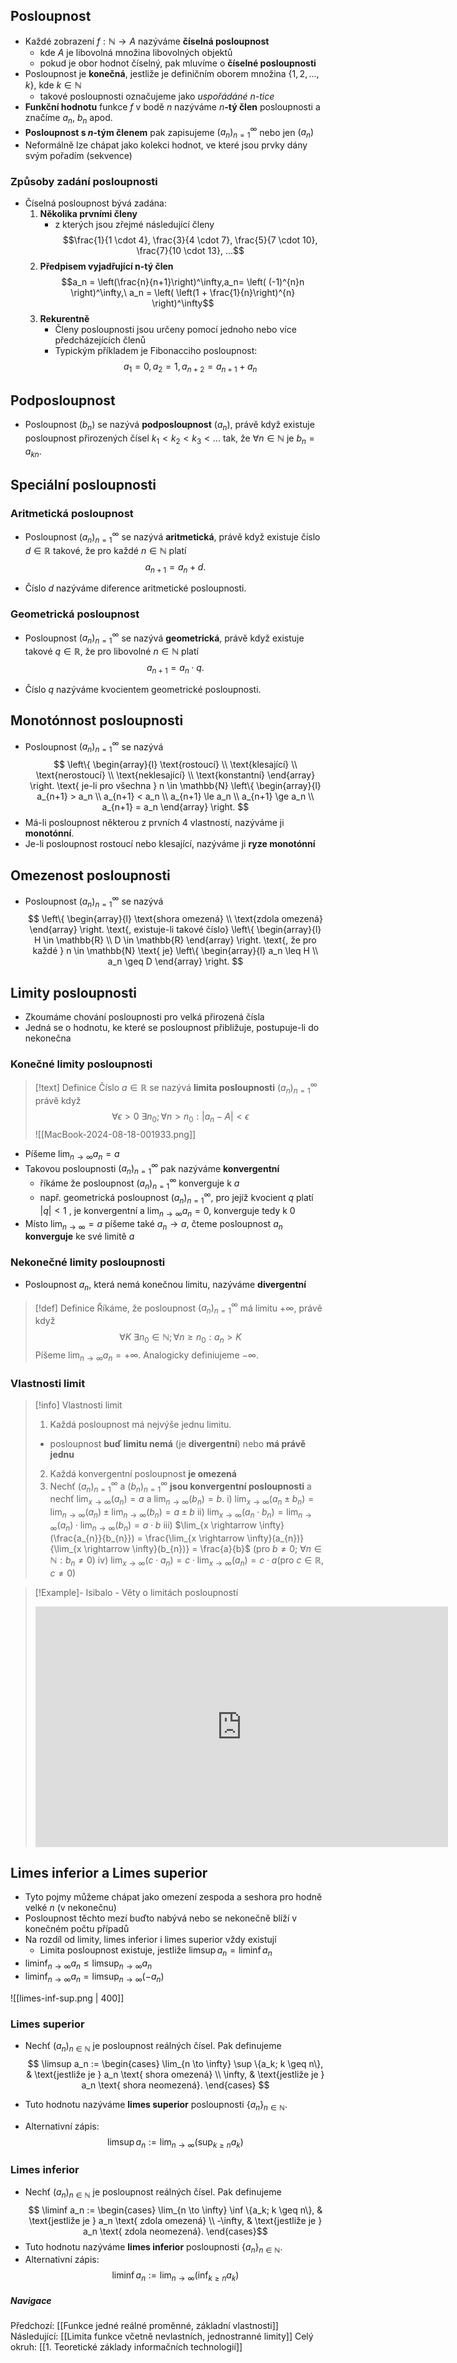 ## Posloupnost
- Každé zobrazení $f: \mathbb{N} \to A$ nazýváme **číselná posloupnost**
	- kde $A$ je libovolná množina libovolných objektů
	- pokud je obor hodnot číselný, pak mluvíme o **číselné posloupnosti**
- Posloupnost je **konečná**, jestliže je definičním oborem množina $\{1, 2, ..., k\}$, kde $k \in \mathbb{N}$
	- takové posloupnosti označujeme jako *uspořádáné $n$-tice*
- **Funkční hodnotu** funkce $f$ v bodě $n$ nazýváme $n$**-tý člen** posloupnosti a značíme $a_{n},\   b_{n}$ apod.
- **Posloupnost s $n$-tým členem** pak zapisujeme $(a_{n})^{\infty}_{n=1}$ nebo jen $(a_{n})$
- Neformálně lze chápat jako kolekci hodnot, ve které jsou prvky dány svým pořadím (sekvence)

### Způsoby zadání posloupnosti
- Číselná posloupnost bývá zadána:
	1. **Několika prvními členy** 
		- z kterých jsou zřejmé následující členy $$\frac{1}{1 \cdot 4}, \frac{3}{4 \cdot 7}, \frac{5}{7 \cdot 10}, \frac{7}{10 \cdot 13}, ...$$
	1. **Předpisem vyjadřující n-tý člen** $$a_n = \left(\frac{n}{n+1}\right)^\infty,a_n=  \left( (-1)^{n}n \right)^\infty,\ a_n = \left( \left(1 + \frac{1}{n}\right)^{n} \right)^\infty$$
	2. **Rekurentně**
		- Členy posloupnosti jsou určeny pomocí jednoho nebo více předcházejících členů
		- Typickým příkladem je Fibonacciho posloupnost: $$a_1=0, a_2=1, a_{n+2}=a_{n+1}+a_n$$
## Podposloupnost
- Posloupnost $(b_{n})$ se nazývá **podposloupnost** $(a_{n})$, právě když existuje posloupnost přirozených čísel $k_{1} < k_{2} < k_{3} < ...$ tak, že $\forall{n \in \mathbb{N}}$ je $b_{n} = a_{kn}$.

## Speciální posloupnosti
### Aritmetická posloupnost
- Posloupnost $(a_n)_{n=1}^{\infty}$ se nazývá **aritmetická**, právě když existuje číslo $d \in \mathbb{R}$ takové, že pro každé $n \in \mathbb{N}$ platí
$$
a_{n+1} = a_n + d. \tag{6.1}
$$

- Číslo $d$ nazýváme diference aritmetické posloupnosti.

### Geometrická posloupnost
- Posloupnost $(a_n)_{n=1}^{\infty}$ se nazývá **geometrická**, právě když existuje takové $q \in \mathbb{R}$, že pro libovolné $n \in \mathbb{N}$ platí
$$
a_{n+1} = a_n \cdot q. \tag{6.3}
$$

- Číslo $q$ nazýváme kvocientem geometrické posloupnosti.


## Monotónnost posloupnosti
- Posloupnost $(a_n)_{n=1}^{\infty}$ se nazývá
$$
\left\{
\begin{array}{l}
\text{rostoucí} \\
\text{klesající} \\
\text{nerostoucí} \\
\text{neklesající} \\
\text{konstantní}
\end{array}
\right.
\text{ je-li pro všechna } n \in \mathbb{N}
\left\{
\begin{array}{l}
a_{n+1} > a_n \\
a_{n+1} < a_n \\
a_{n+1} \le a_n \\
a_{n+1} \ge a_n \\
a_{n+1} = a_n
\end{array}
\right.
$$
- Má-li posloupnost některou z prvních 4 vlastností, nazýváme ji **monotónní**.
- Je-li posloupnost rostoucí nebo klesající, nazýváme ji **ryze monotónní**

## Omezenost posloupnosti
- Posloupnost $(a_n)_{n=1}^{\infty}$ se nazývá
$$
\left\{
\begin{array}{l}
\text{shora omezená} \\
\text{zdola omezená}
\end{array}
\right.
\text{, existuje-li takové číslo}
\left\{
\begin{array}{l}
H \in \mathbb{R} \\
D \in \mathbb{R}
\end{array}
\right.
\text{, že pro každé } n \in \mathbb{N} \text{ je}
\left\{
\begin{array}{l}
a_n \leq H \\
a_n \geq D
\end{array}
\right.
$$

## Limity posloupnosti
- Zkoumáme chování posloupnosti pro velká přirozená čísla
- Jedná se o hodnotu, ke které se posloupnost přibližuje, postupuje-li do nekonečna

### Konečné limity posloupnosti
>[!text] Definice
>Číslo $a \in \mathbb{R}$ se nazývá **limita posloupnosti** $(a_n)_{n=1}^{\infty}$ právě když $$\forall \epsilon > 0 \ \exists n_{0}; \forall n > n_{0}: |a_{n}-A|< \epsilon$$
>![[MacBook-2024-08-18-001933.png]]
- Píšeme $\lim_{{n \to \infty}} a_n = a$
- Takovou posloupnosti $(a_n)_{n=1}^{\infty}$ pak nazýváme **konvergentní**
	- říkáme že posloupnost $(a_n)_{n=1}^{\infty}$ konverguje k $a$
	- např. geometrická posloupnost $(a_n)_{n=1}^\infty$, pro jejíž kvocient $q$ platí $|q| < 1$ , je konvergentní a  $\lim_{{n \to \infty}} a_n = 0$, konverguje tedy k $0$
- Místo $\lim_{{n \to \infty}} = a$ píšeme také $a_{n} \to a$, čteme posloupnost $a_n$ **konverguje** ke své limitě $a$ 

### Nekonečné limity posloupnosti
- Posloupnost $a_n$, která nemá konečnou limitu, nazýváme **divergentní**

>[!def] Definice
>Říkáme, že posloupnost $(a_n)_{n=1}^{\infty}$ má limitu $+\infty$, právě když $$\forall K \ \exists n_{0} \in \mathbb{N}; \forall n \geq n_{0}: a_{n} > K$$
>Píšeme $\lim_{{n \to \infty}} a_n = +\infty$.
>Analogicky definiujeme $-\infty$.

### Vlastnosti limit 

>[!info] Vlastnosti limit
>1. Každá posloupnost má nejvýše jednu limitu.
>	- posloupnost **buď limitu nemá** (je **divergentní**) nebo **má právě jednu**
>2. Každá konvergentní posloupnost **je omezená**
>3. Nechť $(a_{n})_{n=1}^{\infty}$ a $(b_{n})_{n=1}^{\infty}$ **jsou konvergentní posloupnosti** a nechť $\lim_{x \rightarrow \infty}(a_{n})=a$ a $\lim_{n \rightarrow \infty} (b_{n}) = b$.
>	i) $\lim_{x \rightarrow \infty}(a_{n} \pm b_{n}) = \lim_{n \rightarrow \infty}(a_{n}) \pm \lim_{n \rightarrow \infty} (b_{n}) = a \pm b$
>	ii) $\lim_{x \rightarrow \infty} (a_{n} \cdot b_{n}) = \lim_{n \rightarrow \infty}(a_{n}) \cdot \lim_{n \rightarrow \infty}(b_{n}) = a \cdot b$
>	iii) $\lim_{x \rightarrow \infty} (\frac{a_{n}}{b_{n}}) = \frac{\lim_{x \rightarrow \infty}(a_{n})}{\lim_{x \rightarrow \infty}(b_{n})} = \frac{a}{b}$ (pro $b \neq 0$; $\forall n \in \mathbb{N}: b_{n} \neq 0$)
>	iv) $\lim_{x \rightarrow \infty}(c \cdot a_{n}) = c \cdot \lim_{x \rightarrow \infty}(a_{n}) = c \cdot a ($pro $c \in \mathbb{R}, c \neq 0)$

>[!Example]- Isibalo - Věty o limitách posloupností
><iframe width="660" height="385" src="https://www.youtube.com/embed/VvBPNeOYQdI?si=KeYNvbsj0alltZ8g" title="YouTube video player" frameborder="0" allow="accelerometer; autoplay; clipboard-write; encrypted-media; gyroscope; picture-in-picture; web-share" referrerpolicy="strict-origin-when-cross-origin" allowfullscreen></iframe>
## Limes inferior a Limes superior
- Tyto pojmy můžeme chápat jako omezení zespoda a seshora pro hodně velké $n$ (v nekonečnu)
- Posloupnost těchto mezí buďto nabývá nebo se nekonečně blíží v konečném počtu případů
- Na rozdíl od limity, limes inferior i limes superior vždy existují
	- Limita posloupnost existuje, jestliže $\limsup a_n = \liminf a_n$
- $\liminf_{n \to \infty} a_n \leq \limsup_{n \to \infty} a_n$
- $\liminf_{n \to \infty} a_n = \limsup_{n \to \infty} (-a_n)$

![[limes-inf-sup.png | 400]]
### Limes superior
- Nechť $(a_n)_{n \in \mathbb{N}}$ je posloupnost reálných čísel. Pak definujeme
$$
\limsup a_n := 
\begin{cases} 
\lim_{n \to \infty} \sup \{a_k; k \geq n\}, & \text{jestliže je } a_n \text{ shora omezená} \\
\infty, & \text{jestliže je } a_n \text{ shora neomezená}.
\end{cases}
$$

- Tuto hodnotu nazýváme **limes superior** posloupnosti $\{a_n\}_{n \in \mathbb{N}}$. 
- Alternativní zápis: $$\limsup a_n := \lim_{n \to \infty} (\sup_{k \geq n} a_k)$$
### Limes inferior
- Nechť $(a_n)_{n \in \mathbb{N}}$ je posloupnost reálných čísel. Pak definujeme$$
\liminf a_n := 
\begin{cases} 
\lim_{n \to \infty} \inf \{a_k; k \geq n\}, & \text{jestliže je } a_n \text{ zdola omezená} \\
-\infty, & \text{jestliže je } a_n \text{ zdola neomezená}.
\end{cases}$$
- Tuto hodnotu nazýváme **limes inferior** posloupnosti $\{a_n\}_{n \in \mathbb{N}}$. 
- Alternativní zápis: $$\liminf a_n := \lim_{n \to \infty} (\inf_{k \geq n} a_k)$$

##### Navigace

Předchozí: [[Funkce jedné reálné proměnné, základní vlastnosti]]
Následující: [[Limita funkce včetně nevlastních, jednostranné limity]]
Celý okruh: [[1. Teoretické základy informačních technologií]]
